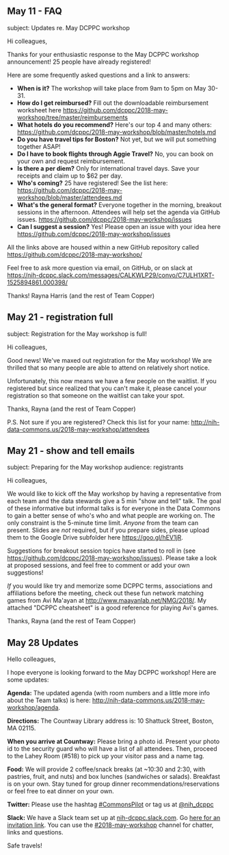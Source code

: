 ## May 11 - FAQ

subject: Updates re. May DCPPC workshop

Hi colleagues,

Thanks for your enthusiastic response to the May DCPPC workshop announcement! 25 people have already registered!  

Here are some frequently asked questions and a link to answers:

- **When is it?** The workshop will take place from 9am to 5pm on May 30-31. 
- **How do I get reimbursed?** Fill out the downloadable reimbursement worksheet here https://github.com/dcppc/2018-may-workshop/tree/master/reimbursements
- **What hotels do you recommend?** Here's our top 4 and many others: https://github.com/dcppc/2018-may-workshop/blob/master/hotels.md 
- **Do you have travel tips for Boston?** Not yet, but we will put something together ASAP!
- **Do I have to book flights through Aggie Travel?** No, you can book on your own and request reimbursement. 
- **Is there a per diem?** Only for international travel days. Save your receipts and claim up to $62 per day.
- **Who's coming?** 25 have registered! See the list here: https://github.com/dcppc/2018-may-workshop/blob/master/attendees.md
- **What's the general format?** Everyone together in the morning, breakout sessions in the afternoon. Attendees will help set the agenda via GitHub issues. https://github.com/dcppc/2018-may-workshop/issues
- **Can I suggest a session?** Yes! Please open an issue with your idea here https://github.com/dcppc/2018-may-workshop/issues

All the links above are housed within a new GitHub repository called https://github.com/dcppc/2018-may-workshop/

Feel free to ask more question via email, on GitHub, or on slack at https://nih-dcppc.slack.com/messages/CALKWLP29/convo/C7ULH1XRT-1525894861.000398/

Thanks!
Rayna Harris (and the rest of Team Copper)

## May 21 - registration full

subject: Registration for the May workshop is full!

Hi colleagues,

Good news! We've maxed out registration for the May workshop! We are thrilled that so many people are able to attend on relatively short notice. 

Unfortunately, this now means we have a few people on the waitlist. If you registered but since realized that you can't make it, please cancel your registration so that someone on the waitlist can take your spot.

Thanks,
Rayna (and the rest of Team Copper)

P.S. Not sure if you are registered? Check this list for your name: http://nih-data-commons.us/2018-may-workshop/attendees

## May 21 - show and tell emails

subject: Preparing for the May workshop
audience: registrants

Hi colleagues,

We would like to kick off the May workshop by having a representative from each team and the data stewards give a 5 min "show and tell" talk. The goal of these informative but informal talks is for everyone in the Data Commons to gain a better sense of who's who and what people are working on. The only constraint is the 5-minute time limit.  _Anyone_ from the team can present. Slides are _not_ required, but if you prepare sides, please upload them to the Google Drive subfolder here https://goo.gl/hEV1jR.

Suggestions for breakout session topics have started to roll in (see https://github.com/dcppc/2018-may-workshop/issues). Please take a look at proposed sessions, and feel free to comment or add your own suggestions! 

_If_ you would like try and memorize some DCPPC terms, associations and affiliations before the meeting, check out these fun network matching games from Avi Ma'ayan at http://www.maayanlab.net/NMG/2018/. My attached "DCPPC cheatsheet" is a good reference for playing Avi's games.

Thanks,
Rayna (and the rest of Team Copper)

## May 28 Updates

Hello colleagues,

I hope everyone is looking forward to the May DCPPC workshop! Here are some updates:

**Agenda:** The updated agenda (with room numbers and a little more info about the Team talks) is here: <http://nih-data-commons.us/2018-may-workshop/agenda>.

**Directions:** The Countway Library address is: 10 Shattuck Street, Boston, MA 02115.

**When you arrive at Countway:** Please bring a photo id. Present your photo id to the security guard who will have a list of all attendees. Then, proceed to the Lahey Room (#518) to pick up your visitor pass and a name tag.

**Food:** We will provide 2 coffee/snack breaks (at ~10:30 and 2:30, with pastries, fruit, and nuts) and box lunches (sandwiches or salads). Breakfast is on your own. Stay tuned for group dinner recommendations/reservations or feel free to eat dinner on your own.

**Twitter:** Please use the hashtag [#CommonsPilot](https://twitter.com/search?src=typd&q=%23commonspilot) or tag us at [@nih_dcppc](https://twitter.com/nih_dcppc)

**Slack:** We have a Slack team set up at [nih-dcppc.slack.com](https://nih-dcppc.slack.com/). Go [here for an invitation link](https://join.slack.com/t/nih-dcppc/shared_invite/enQtMjczNzQyODEwNDgxLWM0MWYzYzFkZDJiMDdiOTE4MjVhZjUxYzE4OWQ3NjdiNDFlOWY1MzVhMTdiMjZiODBlOWMxYTJiZDZmZWM4Mjc). You can use the [#2018-may-workshop](https://nih-dcppc.slack.com/messages/CALKWLP29/convo/GANQFSGAD-1527526385.000095/?) channel for chatter, links and questions.

Safe travels!
